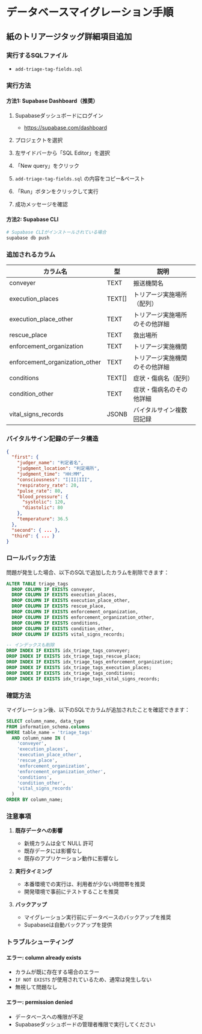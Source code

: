 # データベースマイグレーション手順

## 紙のトリアージタッグ詳細項目追加

### 実行するSQLファイル
- `add-triage-tag-fields.sql`

### 実行方法

#### 方法1: Supabase Dashboard（推奨）

1. Supabaseダッシュボードにログイン
   - https://supabase.com/dashboard

2. プロジェクトを選択

3. 左サイドバーから「SQL Editor」を選択

4. 「New query」をクリック

5. `add-triage-tag-fields.sql` の内容をコピー&ペースト

6. 「Run」ボタンをクリックして実行

7. 成功メッセージを確認

#### 方法2: Supabase CLI

```bash
# Supabase CLIがインストールされている場合
supabase db push
```

### 追加されるカラム

| カラム名 | 型 | 説明 |
|---------|-----|------|
| conveyer | TEXT | 搬送機関名 |
| execution_places | TEXT[] | トリアージ実施場所（配列） |
| execution_place_other | TEXT | トリアージ実施場所のその他詳細 |
| rescue_place | TEXT | 救出場所 |
| enforcement_organization | TEXT | トリアージ実施機関 |
| enforcement_organization_other | TEXT | トリアージ実施機関のその他詳細 |
| conditions | TEXT[] | 症状・傷病名（配列） |
| condition_other | TEXT | 症状・傷病名のその他詳細 |
| vital_signs_records | JSONB | バイタルサイン複数回記録 |

### バイタルサイン記録のデータ構造

```json
{
  "first": {
    "judger_name": "判定者名",
    "judgment_location": "判定場所",
    "judgment_time": "HH:MM",
    "consciousness": "I|II|III",
    "respiratory_rate": 20,
    "pulse_rate": 80,
    "blood_pressure": {
      "systolic": 120,
      "diastolic": 80
    },
    "temperature": 36.5
  },
  "second": { ... },
  "third": { ... }
}
```

### ロールバック方法

問題が発生した場合、以下のSQLで追加したカラムを削除できます：

```sql
ALTER TABLE triage_tags
  DROP COLUMN IF EXISTS conveyer,
  DROP COLUMN IF EXISTS execution_places,
  DROP COLUMN IF EXISTS execution_place_other,
  DROP COLUMN IF EXISTS rescue_place,
  DROP COLUMN IF EXISTS enforcement_organization,
  DROP COLUMN IF EXISTS enforcement_organization_other,
  DROP COLUMN IF EXISTS conditions,
  DROP COLUMN IF EXISTS condition_other,
  DROP COLUMN IF EXISTS vital_signs_records;

-- インデックスも削除
DROP INDEX IF EXISTS idx_triage_tags_conveyer;
DROP INDEX IF EXISTS idx_triage_tags_rescue_place;
DROP INDEX IF EXISTS idx_triage_tags_enforcement_organization;
DROP INDEX IF EXISTS idx_triage_tags_execution_places;
DROP INDEX IF EXISTS idx_triage_tags_conditions;
DROP INDEX IF EXISTS idx_triage_tags_vital_signs_records;
```

### 確認方法

マイグレーション後、以下のSQLでカラムが追加されたことを確認できます：

```sql
SELECT column_name, data_type
FROM information_schema.columns
WHERE table_name = 'triage_tags'
  AND column_name IN (
    'conveyer',
    'execution_places',
    'execution_place_other',
    'rescue_place',
    'enforcement_organization',
    'enforcement_organization_other',
    'conditions',
    'condition_other',
    'vital_signs_records'
  )
ORDER BY column_name;
```

### 注意事項

1. **既存データへの影響**
   - 新規カラムは全て NULL 許可
   - 既存データには影響なし
   - 既存のアプリケーション動作に影響なし

2. **実行タイミング**
   - 本番環境での実行は、利用者が少ない時間帯を推奨
   - 開発環境で事前にテストすることを推奨

3. **バックアップ**
   - マイグレーション実行前にデータベースのバックアップを推奨
   - Supabaseは自動バックアップを提供

### トラブルシューティング

#### エラー: column already exists
- カラムが既に存在する場合のエラー
- `IF NOT EXISTS` が使用されているため、通常は発生しない
- 無視して問題なし

#### エラー: permission denied
- データベースへの権限が不足
- Supabaseダッシュボードの管理者権限で実行してください
